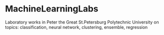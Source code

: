 # MachineLearningLabs
Laboratory works in Peter the Great St.Petersburg Polytechnic University on topics: classification, neural network, clustering, ensemble, regression
